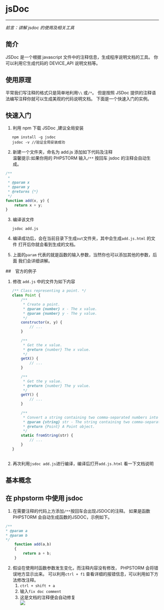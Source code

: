 jsDoc
===
---
_前言：讲解 jsdoc 的使用及相关工具_

## 简介
JSDoc 是一个根据 javascript 文件中的注释信息，生成程序说明文档的工具。
你可以利用它生成代码的 DEVICE_API 说明文档等。

## 使用原理
平常我们写注释的格式只是简单地利用`\\` 或`/*`。
但是按照 JSDoc 提供的注释语法编写注释你就可以生成美观的代码说明文档。
下面是一个快速入门的实例。

## 快速入门
1. 利用 npm 下载 JSDoc ,建议全局安装
```shell
   npm install -g jsdoc 
   jsdoc -v //验证全局安装成功
```

2. 新建一个文件夹，命名为 add.js 添加如下代码及注释   
温馨提示:如果你用的 PHPSTORM 输入`/**` 按回车 jsdoc 的注释会自动生成。 
```js
/**
 *
 * @param x
 * @param y
 * @returns {*}
 */
function add(x, y) {
    return x + y;
}
```

3. 编译该文件
```shell
   jsdoc add.js 
```

4. 编译成功后，会在当前目录下生成`out`文件夹，其中会生成`add.js.html` 的文件
打开后你就会看到生成的文档。

5. 上面的`param` 代表的就是函数的输入参数，当然你也可以添加其他的参数，后面
我们会详细讲解。

##　官方的例子
1. 修改 `add.js` 中的文件为如下内容
```js
   /** Class representing a point. */
   class Point {
       /**
        * Create a point.
        * @param {number} x - The x value.
        * @param {number} y - The y value.
        */
       constructor(x, y) {
           // ...
       }
   
       /**
        * Get the x value.
        * @return {number} The x value.
        */
       getX() {
           // ...
       }
   
       /**
        * Get the y value.
        * @return {number} The y value.
        */
       getY() {
           // ...
       }
   
       /**
        * Convert a string containing two comma-separated numbers into a point.
        * @param {string} str - The string containing two comma-separated numbers.
        * @return {Point} A Point object.
        */
       static fromString(str) {
           // ...
       }
   } 
   
```
2. 再次利用`jsdoc add.js`进行编译，编译后打开`add.js.html` 看一下文档说明

## 基本概念

   
## 在 phpstorm 中使用 jsdoc
1. 在需要注释的代码上方添加`/**`按回车会出现JSDOC的注释。
如果是函数 PHPSTORM 会自动生成函数的JSDOC，示例如下。

```js
/**
* @param a
* @param b
*/
    function add(a,b)
    {
        return a + b;
    }  
```
2. 假设在使用时函数参数发生变化，而注释内容没有修改， PHPSTORM 会将错误地方显示出来。
可以利用`ctrl + f1` 查看详细的报错信息，可以利用如下方法修改注释。
   1. `ctrl + shift + a`
   2. 输入`fix doc comment`
   3. 这是文档的注释便会自动修复   
    ![](https://www.jetbrains.com/help/img/idea/fix_doc_comment_js.png)

